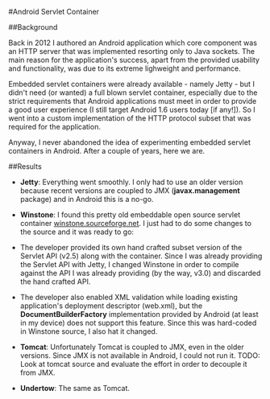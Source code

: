 #Android Servlet Container

##Background

Back in 2012 I authored an Android application which core component was an HTTP server that was implemented resorting only to Java sockets. The main reason for the application's success, apart from the provided usability and functionality, was due to its extreme lighweight and performance.

Embedded servlet containers were already available - namely Jetty - but I didn't need (or wanted) a full blown servlet container, especially due to the strict requirements that Android applications must meet in order to provide a good user experience (I still target Android 1.6 users today [if any!]). So I went into a custom implementation of the HTTP protocol subset that was required for the application.

Anyway, I never abandoned the idea of experimenting embedded servlet containers in Android. After a couple of years, here we are.

##Results

 -  **Jetty**: Everything went smoothly. I only had to use an older version because recent versions are coupled to JMX (**javax.management** package) and in Android this is a no-go.

 -  **Winstone**: I found this pretty old embeddable open source servlet container [winstone.sourceforge.net](http://winstone.sourceforge.net). I just had to do some changes to the source and it was ready to go:

   - The developer provided its own hand crafted subset version of the Servlet API (v2.5) along with the container. Since I was already providing the Servlet API with Jetty, I changed Winstone in order to compile against the API I was already providing (by the way, v3.0) and discarded the hand crafted API.

   - The developer also enabled XML validation while loading existing application's deployment descriptor (web.xml), but the  **DocumentBuilderFactory** implementation provided by Android (at least in my device) does not support this feature. Since this was hard-coded in Winstone source, I also hat it changed.

 -  **Tomcat**: Unfortunately Tomcat is coupled to JMX, even in the older versions. Since JMX is not available in Android, I could not run it. TODO: Look at tomcat source and evaluate the effort in order to decouple it from JMX.

 -  **Undertow**: The same as Tomcat.
